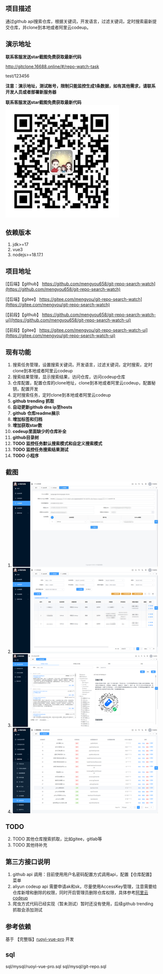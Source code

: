 ## 项目描述
通过github api搜索仓库，根据关键词，开发语言，过滤关键词，定时搜索最新提交仓库，并clone到本地或者阿里云codeup。

## 演示地址 
**联系客服发送star截图免费获取最新代码**

http://gitclone.16688.online/#/repo-watch-task

test/123456

**注意：演示地址，测试账号，限制只能监控生成1条数据，如有其他需求，请联系开发人员或者部署新服务器**

**联系客服发送star截图免费获取最新代码**
![weixinkefu.png](image%2Fweixinkefu.png)
## 依赖版本
1. jdk>=17
2. vue3
2. nodejs>=18.17.1
## 项目地址
[【后端】【github】 https://github.com/mengyou658/git-repo-search-watch](https://github.com/mengyou658/git-repo-search-watch)

[【后端】【gitee】 https://gitee.com/mengyou/git-repo-search-watch](https://gitee.com/mengyou/git-repo-search-watch)

[【前段】【github】 https://github.com/mengyou658/git-repo-search-watch-ui](https://github.com/mengyou658/git-repo-search-watch-ui)

[【前段】【gitee】 https://gitee.com/mengyou/git-repo-search-watch-ui](https://gitee.com/mengyou/git-repo-search-watch-ui)

## 现有功能
1. 搜索任务管理，设置搜索关键词，开发语言，过滤关键词，定时搜索，定时clone到本地或者阿里云codeup
2. 搜索结果管理，显示搜索结果，访问仓库，访问codeup仓库
3. 仓库配置，配置仓库的clone地址，clone到本地或者阿里云codeup，配置秘钥，配置开发
4. 定时搜索任务，定时clone到本地或者阿里云codeup
5. **github trending 抓取**
6. **自动更新github dns ip至hosts**
6. **github 仓库readme展示**
6. **增加标签和归档**
6. **增加获取star数**
6. **codeup里面缺少的仓库补全**
6. **github目录树**
6. **TODO 监控任务默认搜索模式和自定义搜索模式**
6. **TODO 监控任务搜索结果测试**
6. **TODO 小程序**
## 截图
1. ![仓库配置.png](/image/仓库配置.png)
2. ![仓库监控.png](/image/仓库监控.png)
3. ![监控结果.png](/image/监控结果.png)
4. ![定时任务.png](/image/定时任务.png)
## TODO 
2. TODO 其他仓库搜索抓取，比如gitee，gitlab等
3. TODO 其他待补充
## 第三方接口说明
1. github api 调用：目前使用用户名密码配置方式调用api，配置【仓库配置】菜单
2. aliyun codeup api 需要申请ak和sk，尽量使用AccessKey管理，注意需要给仓库新增和删除的权限，同时开启管理员删除仓库权限，具体参考[阿里云codeup](https://help.aliyun.com/document_detail/460575.html?spm=a2c4g.153784.0.0.69bb76185fkjAH)
3. 爬虫方式代码已经实现（暂未测试）暂时还没有使用，后续github trending 抓取会添加测试
## 参考依赖
基于 【完整版】[ruoyi-vue-pro](https://gitee.com/zhijiantianya/ruoyi-vue-pro) 开发

## sql
sql/mysql/ruoyi-vue-pro.sql
sql/mysql/git-repo.sql
